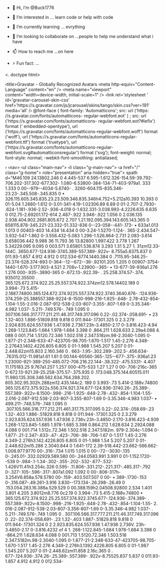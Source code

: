 - 👋 Hi, I’m @Buck1776
- 👀 I’m interested in ... learn code or help with code
- 🌱 I’m currently learning ... evrything
- 💞️ I’m looking to collaborate on ...people to help me understand what i have 
- 📫 How to reach me ...on here 

- ⚡ Fun fact: ...

<!---
Buck1776/Buck1776 is a ✨ special ✨ repository because its `README.md` (this file) appears on your GitHub profile.
You can click the Preview link to take a look at your changes.
--->
<. doctype html>
<html xmlns="http://www.w3.org/1999/xhtml"
xmlns: fb="http://www. facebook.com/2008/fbml">
<head>
‹title>Gravatar - Globally Recognized Avatars</title>
<link rel="shortcut icon" href="/favicon.ico" /›
‹meta http-equiv="Content-type" content="text/html; charset=utf-8"
/>
‹meta http-equiv="Content-Language" content="en" />
‹meta name="viewport" content="width=device-width, initial-scale=1"
/>
<link rel='stylesheet ' id='gravatar-core-css'
href='https://s.gravatar.com/dist/css/style.min.css?ver=191' media='all'
/>
<link rel='stylesheet ' id='gravatar-noticons-css' href='//s0.wp.com/i/noticons/noticons.css?ver=191'
media='all' />
<link rel='stylesheet' id='gravatar-carousel-css'
href='https://s.gravatar.com/js/jcarousel/lib/jquery.jcarousel.css?ver=19
1' media='all' />
‹link rel='stylesheet ' id='gravatar-carousel-skin-css'
href='https://s.gravatar.com/js/jcarousel/skins/tango/skin.css?ver=191'
media='all' /›
<link rel='stylesheet' id='gravatar-profile-css' href='https://s.gravatar.com/dist/css/profile.min.css?ver=191'
media='all' />
<link
rel='stylesheet' id='gravatar-font-base-css'
href='https://fonts.googleapis.com/css2?family=Roboto+Mono:wght@400; 500&#
038; family=Varela+Round&#038;display=swap' media='all' /> <link rel='stylesheet' id='gravatar-font-css'
href='https://fonts.googleapis.com/css?family=Open+Sans:300italic, 400ital
ic, 600italic, 400, 300, 600&#038; subset=latin' media='all' <style id='gravatar-automatticon-inline-css' nonce='dfb77e38198b'>
@font-face {
font-family: 'Automatticons';
src: url ('https: //s.gravatar.com/fonts/automatticons-
regular-webfont.eot' ) ;
src: url ('https://s.gravatar.com/fonts/automatticons-
regular-webfont.eot?#iefix') format (' embedded-opentype'), url ('https://s.gravatar.com/fonts/automatticons-regular-webfont.woff') format ('woff'), url ('https://s.gravatar.com/fonts/automatticons-regular-
webfont.ttf') format ('truetype'),
url ('https://s.gravatar.com/fonts/automatticons-regular-webfont.svg#automatticonsregular') format ('svg');
font-weight: normal; font-style: normal;
-webkit-font-smoothing: antialiased;
</style>
<script src='https://s.gravatar.com/js/webtoolkit.base64.js?ver=191'
id='gravatar-base64-js'></script>
<script src='https://s.gravatar.com/js/jquery.js?ver=191' id='gravatar-
jquery-js'>/script>
<script src='https://s.gravatar.com/js/jquery-migrate.js?ver=191'


window eventName = false;
</script>
</head>
<body id="pageginmeizile.vof" >
<div id="wrap" ›
<div id="unified-header">›
‹nav>
‹ul class="main-nav">
‹li class="g-main-nav">
‹a href="/" class="g-home">
role="presentation" aria-hidden="true">
<path class="g-fill-brand"
d="M10.82.6999.45a2.699 2.699 0 005.398 0V5.86228.101 8.101 0 11-8.423
1.913 2.702 2.702 0 00-3.821-3.821A13.5 13.5 0 1013.499 0 2.699 2.699 0
0010.8 2.699z"></path>
spath d="M46.109 24.13802.246 0
4.445-537 6.595-1.612.326-154.59-39.792-706.202-317.302-677.302-
1.080-6.53800-384-134-71-403-979a1. 333 1.333 0 00--979--4034-5.6740-
. 3260-604.115-835.346-23.23-.345.508-.345.835 0
• 326.115.605.345.835.23.23.509.346.835.346h4.752+5.212a10.393 10.393 0
01-5.04 1.2680-1.612 0-3.01-341-4.19-1.02306.89 6.89 0 01-2.707-2.7930-
.624-1.181-.936-2.52-.936-4.018 0-1.632.331-3.038.993-4.2226.635 6.635 0
012.75-2.69201.172-614 2.487-.922 3.946-.922 1.056 0 2.036.135
2.938.404.902.2681.805.672 2.707 1.21.192.095.394.143.605.143.365 0
658115.878-345.221-23.332-51.332-836 0--23-058--441-.173-
• 633a1.013 1.013 0 00403-403 14.434 14.434 0 00-3.24-1.5270-1.124-. 365-2.434.547-3.932-547-1.862 0-3.556.432-5.083 1.296-1.526.864-2.731
2.083-3.614 3.658036.442 9.988 36 11.793 36 13.82800 1.997.422 3.778
1.267 5.34229.095 9.095 0 003.571 3.65801.536.874 3.293 1.31 5.27
1. 31zm12.33-144C. 3650.677-124.936-3745.389-557.389-.922v-
8.755a5.8375.837 0 011.93-1.857 4.912 4.912 0 012.534-6774.1440.384 0
.7115.95-346.25-23.374-528.374-893 0-364--12--672--36-.92101.205 1.205 0 00907-3754-1440-1.670-3.177.903-4.521 2.708v-1.23900--365-
• 13-677-39-936a1.276 1.276 000-.935-.3890-365 0-.672.13-.922.39-
. 25.258.374.57-.374. 935012.35500
. 365.125.672.374.922.25.25.557.374.922.374zm12.578.14402.189 0 3.994-.73
5.415-2.1887.74800.365.124.672.374.9225.557.374.922.3740.3640.676-
:124.936-374.259-25.388557.388-9224-8-1500-998-216-1.925-.648-
2.78-432-854-1.104-1.55-2.016-2.087-912-538-2.03-807-3.355-.807-1.69
0-3.35.346-4.982 1.037-.5.211-.749.576-. 749 1.095 0
. 307.106.566.317.777.211.211.46.317.749.317.096 0.22-.02.374-.058.691-
• 23 1.32-403 1.886-51809.818 9.818 0 011.944-.17301.325 0 2.3.279
2.924.835.624.557.936 1.47.936 2.7367.23h-3.4850-2.17 0-3.816.423-4.94
1.268-1.123.845-1.684 1.978-1.684 3.398 0 .864.211 1.628.633 2.29a4.088
4. 088 0 001.714 1.5120.72.346 1.502.518 2.347.518zm.98-2.3040-1.095 0-1.877-21-2.348-633-47-423705-98.705-1.670-1.517 1.45-2.276
4.348-2.27643.1402.4226.805 6.805 0 01-1.988 1.545.207 5.207 0 01-2.448.62zm15.803 2.160.346 0 . 663-.1.95-.302.289-.202.5-.456.634-
.76315.012-11.981a1.61 1.61 0 00.144-60560-365-.125--677-.375-.936a1.23
1.23000-921-389-250-485.072-706.216.22.144-.38.322-.475.5331-
4.407 11.175183.25 9.767a1.257 1.257 000-475-533 1.27 1.27 0 00-.706-216c-365 0-672.13-921.39-25.258-375.57-.375.935 0
.173.048.375.144.60515.011
11.980.135.308.346.562.634.764.288.202. 605.302.95.302h.288zm12.435.144c2.
189 0 3.993-.73 5.414-2.188v.74800
365.125.672.375.922s.556.374.921.374.677-124.936-3740.26-.25.389-. 557.389-.922v-8.1500-.998-.216-1.925-.648-2.78-.432-.854-1.104-1.55-
2.016-2.087-912.538-2.03-807-3.355-807-1.69 0-3.35.346-4.983 1.037-
• 499.211-.748.576-.748 1.095 0
.307.105.566.316.777.212.211.461.317.75.317.095 0.22-.02.374-.058.69-.23
1.32-.403 1.886-.51829.818 9.818 0 011.944-.17301.325 0 2.3.279
2.923.835.624.557.936 1.47.936 2.736v.23h-3.4850-2.170-3.816.423-4.939
1.268-1.123.845-1.685 1.978-1.685 3.398 0.864.212 1.628.634 2.2924.088
4.088 0 001.714 1.512c.72.346 1.502.518 2.347.5182m. 979-2.304c-1.094 0-
1.877-.21-2.347-.633-.47-.423-.706-.98-.706-1.67 0-1.517 1.45-2.276
4.349-2.276h3.142.4226.805 6.805 0 01-1.988 1.54 5.207 5.207 0 01-2.448.622m15.286 2.3040.844 0 1.641-172 2.39-518.442-23.662-566.662-1.008.977.9770 00-.316-.734 1.015 1.015 0 00--72--3030-.135 0-.245.01-.332.02929.589.580 00-.244.0583.991 3.991 0 01-1.152.1720--538 0-.984-.1-1.34-.302-.355-.202-.532-.677-.532-1.426V11.41h3.254c.326 0.595-
.11.806-.331.212-.221.317-.485.317-.792 0-.327-.105-.596-.317-.807a1.092
1.092 0 00-.806-317h-3.254V6.858a.578.5780 00-.159-.403.507.507 0 00-
• 389-.1730-.153 0-.316.087-.49.261-3.916 3.830--173.134-.26.298-.26.49 0
.153.054.283.16.388a.529.529 0 00.388.159h2.04508.92800 2.534 1.401 3.801
4.205 3.8012m8.776 0c2.19 0 3.994-.73 5.415-2.188v.74800
• 365.125.672.374.922.25.25.557.374.922.3745.677-.124.936-.374.389-
. 557.389-.922v-8.1500-.998-.216-1.925-.648-2.78-.432-.854-1.104-1.55-
2. 016-2.087-912-538-2.03-807-3.356-807-1.69 0-3.35.346-4.982 1.037-
. 5.211-.749.576-.749 1.095 0
. 307.106.566.317.777.211.211.46.317.749.317.096 0 .22-.02.374-058.691-
.23 1.32-.403 1.887-.51829.818 9.818 0 011.944-.17301.324 0 2
2.923.835.624.557.936 1.47.936 2.736V. 23h-3.4850-2.17 0-3.816.4232 of 4
1. 268-1.122.845-1.684 1.978-1.684 3.398 0 -864.211 1.628.634
4.088 0 001.713 1.5120.72.346 1.503.518 2.347.5182m.98-2.3040-1.095 0-1.877-21-2.348-633-47-423705-98.705-1.670-1.517 1.45-2.276
4.349-2.276h3.1392.4226.805 6.805 0 01-1.987 1.545.207 5.207 0 01-2.448.62zm11.858 2.16c.365 0 . 677-.124.936-.374.26-.25.389-.557.389-
.922v-8.75525.837 5.837 0 011.93-1.857 4.912 4.912 0 012.534-
